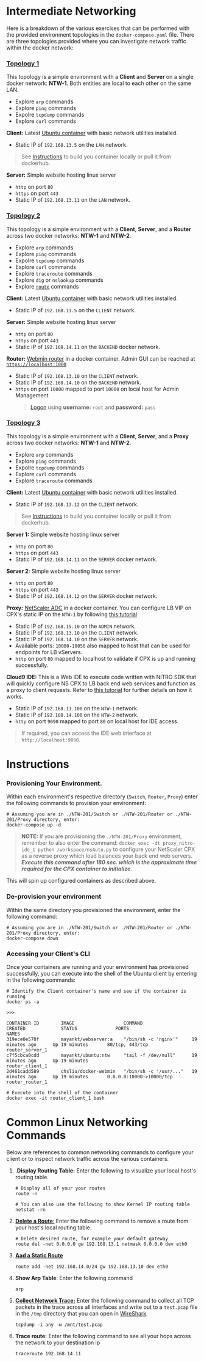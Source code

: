 # Intermediate Networking

Here is a breakdown of the various exercises that can be performed with the provided environment topologies in the `docker-compose.yaml` file. There are three topologies provided where you can investigate network traffic within the docker network: 

### [Topology 1](./Switch)

This topology is a simple environment with a **Client** and **Server** on a single docker network: **NTW-1**. Both entities are local to each other on the same LAN. 
  
  * Explore `arp` commands
  * Explore `ping` commands
  * Expolre `tcpdump` commands
  * Explore `curl` commands

**Client:** Latest [Ubuntu container](./Dockerfile) with basic network utilities installed. 
  
  * Static IP of `192.168.13.5` on the `LAN` network. 

  >See [Instructions](#Instructions) to build you container locally or pull it from dockerhub. 

**Server:** Simple website hosting linux server
  
  * `http` on port `80`
  * `https` on port `443`
  * Static IP of `192.168.13.11` on the `LAN` network. 


### [Topology 2](./Router)

This topology is a simple environment with a **Client**, **Server**, and a **Router** across two docker networks: **NTW-1** and **NTW-2**.
  
  * Explore `arp` commands
  * Explore `ping` commands
  * Expolre `tcpdump` commands
  * Explore `curl` commands
  * Explore `traceroute` commands 
  * Explore `dig` or `nslookup` commands
  * Explore [`route`](https://www.cyberciti.biz/faq/linux-route-add/) commands

**Client:** Latest [Ubuntu container](./Dockerfile) with basic network utilities installed. 
  
  * Static IP of `192.168.13.5` on the `CLIENT` network. 

**Server:** Simple website hosting linux server
  
  * `http` on port `80`
  * `https` on port `443`
  * Static IP of `192.168.14.11` on the `BACKEND` docker network. 

**Router:** [Webmin router](https://hub.docker.com/r/chsliu/docker-webmin/) in a docker container. Admin GUI can be reached at [`https://localhost:1000`](https://localhost:1000)

  * Static IP of `192.168.13.10` on the `CLIENT` network. 
  * Static IP of `192.168.14.10` on the `BACKEND` network.
  * `https` on port `10000` mapped to port `10000` on local host for Admin Management
    > [Logon](https://localhost:1000) using **username:** `root` and **password:** `pass`

### [Topology 3](./Proxy) 

This topology is a simple environment with a **Client**, **Server**, and a **Proxy** across two docker networks: **NTW-1** and **NTW-2**.
  
  * Explore `arp` commands
  * Explore `ping` commands
  * Expolre `tcpdump` commands
  * Explore `curl` commands
  * Explore `traceroute` commands

**Client:** Latest [Ubuntu container](./Dockerfile) with basic network utilities installed. 
  
  * Static IP of `192.168.13.12` on the `CLIENT` network. 

  >See [Instructions](#Instructions) to build you container locally or pull it from dockerhub. 

**Server 1:** Simple website hosting linux server
  
  * `http` on port `80`
  * `https` on port `443`
  * Static IP of `192.168.14.11` on the `SERVER` docker network. 

**Server 2:** Simple website hosting linux server
  
  * `http` on port `80`
  * `https` on port `443`
  * Static IP of `192.168.14.12` on the `SERVER` docker network. 

**Proxy:** [NetScaler ADC](https://hub.docker.com/r/chsliu/docker-webmin/) in a docker container. You can configure LB VIP on CPX's static IP on the `NTW-1` by following [this tutorial](https://github.com/Citrix-TechSpecialist/nitro-ide/#getting-started)

  * Static IP of `192.168.15.10` on the `ADMIN` network. 
  * Static IP of `192.168.13.10` on the `CLIENT` network. 
  * Static IP of `192.168.14.10` on the `SERVER` network.
  * Available ports: `10000-10050` also mapped to host that can be used for endpoints for LB vServers.
  * `http` on port `80` mapped to localhost to validate if CPX is up and running successfully. 

**Cloud9 IDE:**  This is a Web IDE to execute code written with NITRO SDK that will quickly configure NS CPX to LB back end web services and function as a proxy to client requests. Refer to [this tutorial](https://github.com/Citrix-TechSpecialist/nitro-ide/#getting-started) for further details on how it works. 

  * Static IP of `192.168.13.100` on the `NTW-1` network.
  * Static IP of `192.168.14.100` on the `NTW-2` network.
  * `http` on port `9090` mapped to port `80` on local host for IDE access.

  >If required, you can access the IDE web interface at `http://localhost:9090`.  

# Instructions 

### Provisioning Your Environment. 

Within each environment's respective directory (`Switch`, `Router`, `Proxy`) enter the following commands to provision your environment: 

```
# Assuming you are in ./NTW-201/Switch or ./NTW-201/Router or ./NTW-201/Proxy directory, enter: 
docker-compose up -d
```
>**NOTE:** If you are provisioning the `./NTW-201/Proxy` environment, remember to also enter the command: `docker exec -dt proxy_nitro-ide_1 python /workspace/nsAuto.py` to configure your NetScaler CPX as a reverse proxy which load balances your back end web servers. ***Execute this command after 180 sec. which is the approximate time required for the CPX container to initialize***. 

This will spin up configured containers as described above. 

### De-provision your environment

Within the same directory you provisioned the environment, enter the following command: 

```
# Assuming you are in ./NTW-201/Switch or ./NTW-201/Router or ./NTW-201/Proxy directory, enter: 
docker-compose down
```

### Accessing your Client's CLI

Once your containers are running and your environment has provisioned successfully, you can execute into the shell of the Ubuntu client by entering in the following commands: 

```
# Identify the Client container's name and see if the container is running
docker ps -a

>>>

CONTAINER ID        IMAGE                  COMMAND                  CREATED             STATUS              PORTS                      NAMES
319ece0e578f        mayankt/webserver:a    "/bin/sh -c 'nginx'"     19 minutes ago      Up 19 minutes       80/tcp, 443/tcp            router_server_1
c7f5cbca0cdd        mayankt/ubuntu:ntw     "tail -f /dev/null"      19 minutes ago      Up 19 minutes                                  router_client_1
2d461cadd589        chsliu/docker-webmin   "/bin/sh -c '/usr/..."   19 minutes ago      Up 19 minutes       0.0.0.0:10000->10000/tcp   router_router_1

# Execute into the shell of the container
docker exec -it router_client_1 bash
```

# Common Linux Networking Commands 

Below are references to common networking commands to configure your client or to inspect network traffic across the various containers. 

1. .**Display Routing Table:** Enter the following to visualize your local host's routing table. 

    ```
    # Display all of your your routes
    route -n
    
    # You can also use the following to show Kernel IP routing table
    netstat -rn
    ```

2. [**Delete a Route**:](https://serverfault.com/questions/181094/how-do-i-delete-a-route-from-linux-routing-table) Enter the following command to remove a route from your host's local routing table.  

    ```  
    # Delete desired route, for example your default gateway
    route del -net 0.0.0.0 gw 192.168.13.1 netmask 0.0.0.0 dev eth0
    ```

3. [**Aad a Static Route**]()

    ```
    route add -net 192.168.14.0/24 gw 192.168.13.10 dev eth0
    ```

4. **Show Arp Table**: Enter the following command

    ```
    arp
    ```

5. [**Collect Network Trace:**](http://packetlife.net/media/library/12/tcpdump.pdf) Enter the following command to collect all TCP packets in the trace across all interfaces and write out to a `test.pcap` file in the `/tmp` directory that you can open in [WireShark](https://www.wireshark.org/).

    ```
    tcpdump -i any -w /mnt/test.pcap
    ```

6. **Trace route:** Enter the following command to see all your hops across the network to your destination ip

    ```
    traceroute 192.168.14.11
    ```


